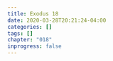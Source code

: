 ```yaml
---
title: Exodus 18
date: 2020-03-28T20:21:24-04:00
categories: []
tags: []
chapter: "018"
inprogress: false
---
```


